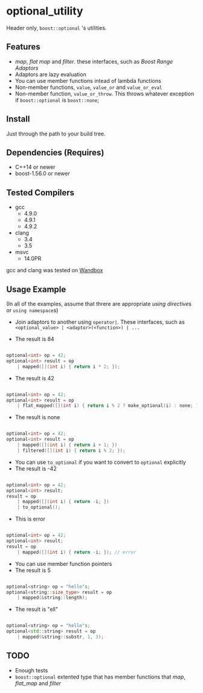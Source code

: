 # optional_utility

Header only, `boost::optional` 's utilities.

## Features

 * *map*, *flat map* and *filter*. these interfaces, such as *Boost Range Adaptors*
 * Adaptors are lazy evaluation
 * You can use member functions intead of lambda functions
 * Non-member functions, `value`, `value_or` and `value_or_eval`
 * Non-member function, `value_or_throw`. This throws whatever exception if `boost::optional` is `boost::none`;

## Install

Just through the path to your build tree.

## Dependencies (Requires)

 * C++14 or newer
 * boost-1.56.0 or newer

## Tested Compilers

 * gcc
   - 4.9.0
   - 4.9.1
   - 4.9.2
 * clang
   - 3.4
   - 3.5
 * msvc
   - 14.0PR

gcc and clang was tested on [Wandbox](http://melpon.org/wandbox/)

## Usage Example

(In all of the examples, assume that threre are appropriate *using directive*s or `using namespace`s)

 * Join adaptors to another using `operator|`. These interfaces, such as `<optional_value> | <adaptor>(<function>) | ...`

 * The result is 84

```cpp

optional<int> op = 42;
optional<int> result = op
    | mapped([](int i) { return i * 2; });

```

 * The result is 42

```cpp

optional<int> op = 42;
optional<int> result = op
    | flat_mapped([](int i) { return i % 2 ? make_optional(i) : none; });

```

 * The result is none

```cpp

optional<int> op = 42;
optional<int> result = op
    | mapped([](int i) { return i + 1; })
    | filtered([](int i) { return i % 2; });

```

 * You can use `to_optional` if you want to convert to `optional` explicitly
 * The result is -42

``` cpp

optional<int> op = 42;
optional<int> result;
result = op
    | mapped([](int i) { return -i; })
    | to_optional();

```

 * This is error

```cpp

optional<int> op = 42;
optional<int> result;
result = op
    | mapped([](int i) { return -i; }); // error

```

 * You can use member function pointers
 * The result is 5

```cpp

optional<string> op = "hello"s;
optional<string::size_type> result = op
    | mapped(&string::length);

```

 * The result is "ell"

```cpp

optional<string> op = "hello"s;
optional<std::string> result = op
    | mapped(&string::substr, 1, 3);

```

## TODO

 * Enough tests
 * `boost::optional` extented type that has member functions that *map*, *flat_map* and *filter*